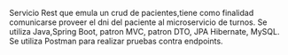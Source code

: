 Servicio Rest que emula un crud de pacientes,tiene como finalidad comunicarse proveer el dni del paciente al microservicio de turnos.
Se utiliza Java,Spring Boot, patron MVC, patron DTO, JPA Hibernate, MySQL.
Se utiliza Postman para realizar pruebas contra endpoints.


